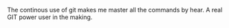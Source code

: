 The continous use of git makes me master all the commands by hear. A real GIT power user in the making. 

